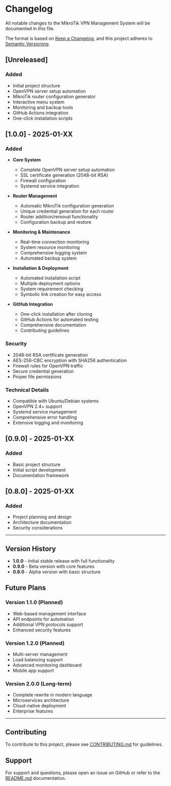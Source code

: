 # Changelog

All notable changes to the MikroTik VPN Management System will be documented in this file.

The format is based on [Keep a Changelog](https://keepachangelog.com/en/1.0.0/),
and this project adheres to [Semantic Versioning](https://semver.org/spec/v2.0.0.html).

## [Unreleased]

### Added
- Initial project structure
- OpenVPN server setup automation
- MikroTik router configuration generator
- Interactive menu system
- Monitoring and backup tools
- GitHub Actions integration
- One-click installation scripts

## [1.0.0] - 2025-01-XX

### Added
- **Core System**
  - Complete OpenVPN server setup automation
  - SSL certificate generation (2048-bit RSA)
  - Firewall configuration
  - Systemd service integration
  
- **Router Management**
  - Automatic MikroTik configuration generation
  - Unique credential generation for each router
  - Router addition/removal functionality
  - Configuration backup and restore
  
- **Monitoring & Maintenance**
  - Real-time connection monitoring
  - System resource monitoring
  - Comprehensive logging system
  - Automated backup system
  
- **Installation & Deployment**
  - Automated installation script
  - Multiple deployment options
  - System requirement checking
  - Symbolic link creation for easy access
  
- **GitHub Integration**
  - One-click installation after cloning
  - GitHub Actions for automated testing
  - Comprehensive documentation
  - Contributing guidelines

### Security
- 2048-bit RSA certificate generation
- AES-256-CBC encryption with SHA256 authentication
- Firewall rules for OpenVPN traffic
- Secure credential generation
- Proper file permissions

### Technical Details
- Compatible with Ubuntu/Debian systems
- OpenVPN 2.4+ support
- Systemd service management
- Comprehensive error handling
- Extensive logging and monitoring

## [0.9.0] - 2025-01-XX

### Added
- Basic project structure
- Initial script development
- Documentation framework

## [0.8.0] - 2025-01-XX

### Added
- Project planning and design
- Architecture documentation
- Security considerations

---

## Version History

- **1.0.0** - Initial stable release with full functionality
- **0.9.0** - Beta version with core features
- **0.8.0** - Alpha version with basic structure

## Future Plans

### Version 1.1.0 (Planned)
- Web-based management interface
- API endpoints for automation
- Additional VPN protocols support
- Enhanced security features

### Version 1.2.0 (Planned)
- Multi-server management
- Load balancing support
- Advanced monitoring dashboard
- Mobile app support

### Version 2.0.0 (Long-term)
- Complete rewrite in modern language
- Microservices architecture
- Cloud-native deployment
- Enterprise features

---

## Contributing

To contribute to this project, please see [CONTRIBUTING.md](CONTRIBUTING.md) for guidelines.

## Support

For support and questions, please open an issue on GitHub or refer to the [README.md](README.md) documentation. 